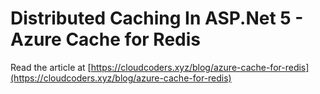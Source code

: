 # Distributed Caching In ASP.Net 5 - Azure Cache for Redis
Read the article at
[https://cloudcoders.xyz/blog/azure-cache-for-redis](https://cloudcoders.xyz/blog/azure-cache-for-redis)
